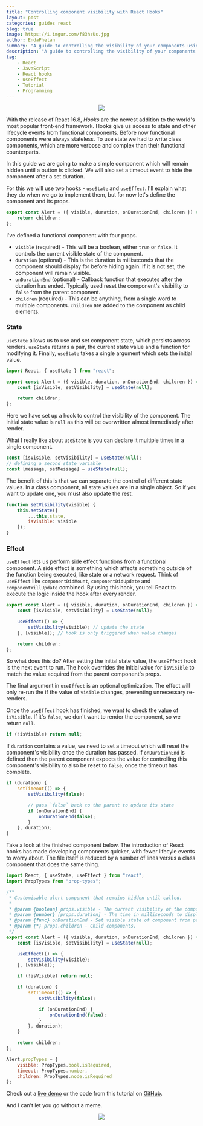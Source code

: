 ```yaml
---
title: "Controlling component visibility with React Hooks"
layout: post
categories: guides react
blog: true
image: https://i.imgur.com/f83hzUs.jpg
author: EndaPhelan
summary: "A guide to controlling the visibility of your components using React Hooks"
description: "A guide to controlling the visibility of your components using React Hooks"
tag:
    - React
    - JavaScript
    - React hooks
    - useEffect
    - Tutorial
    - Programming
---
```


<p style="text-align:center;">
  <img class="image" src="{{site.image_cdn}}/f83hzUs.jpg">
</p>

With the release of React 16.8, _Hooks_ are the newest addition to the world's most popular front-end framework. Hooks give us access to state and other lifecycle events from functional components. Before now functional components were always stateless. To use state we had to write class components, which are more verbose and complex than their functional counterparts.

In this guide we are going to make a simple component which will remain hidden until a button is clicked. We will also set a timeout event to hide the component after a set duration.

For this we will use two hooks - `useState` and `useEffect`. I'll explain what they do when we go to implement them, but for now let's define the component and its props.

```jsx
export const Alert = ({ visible, duration, onDurationEnd, children }) => {
    return children;
};
```

I've defined a functional component with four props.

-   `visible` (required) - This will be a boolean, either `true` or `false`. It controls the current visible state of the component.
-   `duration` (optional) - This is the duration is milliseconds that the component should display for before hiding again. If it is not set, the component will remain visible.
-   `onDurationEnd` (optional) - Callback function that executes after the duration has ended. Typically used reset the component's visibility to `false` from the parent component.
-   `children` (required) - This can be anything, from a single word to multiple components. `children` are added to the component as child elements.

### State

`useState` allows us to use and set component state, which persists across renders. `useState` returns a pair, the current state value and a function for modifying it. Finally, `useState` takes a single argument which sets the initial value.

```jsx
import React, { useState } from "react";

export const Alert = ({ visible, duration, onDurationEnd, children }) => {
    const [isVisible, setVisibility] = useState(null);

    return children;
};
```

Here we have set up a hook to control the visibility of the component. The initial state value is `null` as this will be overwritten almost immediately after render.

What I really like about `useState` is you can declare it multiple times in a single component.

```jsx
const [isVisible, setVisibility] = useState(null);
// defining a second state variable
const [message, setMessage] = useState(null);
```

The benefit of this is that we can separate the control of different state values. In a class component, all state values are in a single object. So if you want to update one, you must also update the rest.

```jsx
function setVisibility(visible) {
    this.setState({
        ...this.state,
        isVisible: visible
    });
}
```

### Effect

`useEffect` lets us perform side effect functions from a functional component. A side effect is something which affects something outside of the function being executed, like state or a network request. Think of `useEffect` like `componentDidMount`, `componentDidUpdate` and `componentWillUpdate` combined. By using this hook, you tell React to execute the logic inside the hook after every render.

```jsx
export const Alert = ({ visible, duration, onDurationEnd, children }) => {
    const [isVisible, setVisibility] = useState(null);

    useEffect(() => {
        setVisibility(visible); // update the state
    }, [visible]); // hook is only triggered when value changes

    return children;
};
```

So what does this do? After setting the initial state value, the `useEffect` hook is the next event to run. The hook overrides the initial value for `isVisible` to match the value acquired from the parent component's props.

The final argument in `useEffect` is an optional optimization. The effect will only re-run the if the value of `visible` changes, preventing unnecessary re-renders.

<div class="breaker"></div>

Once the `useEffect` hook has finished, we want to check the value of `isVisible`. If it's `false`, we don't want to render the component, so we return `null`.

```jsx
if (!isVisible) return null;
```

If `duration` contains a value, we need to set a timeout which will reset the component's visibility once the duration has passed. If `onDurationEnd` is defined then the parent component expects the value for controlling this component's visibility to also be reset to `false`, once the timeout has complete.

```jsx
if (duration) {
    setTimeout(() => {
        setVisibility(false);

        // pass `false` back to the parent to update its state
        if (onDurationEnd) {
            onDurationEnd(false);
        }
    }, duration);
}
```

Take a look at the finished component below. The introduction of React hooks has made developing components quicker, with fewer lifecyle events to worry about. The file itself is reduced by a number of lines versus a class component that does the same thing.

```jsx
import React, { useState, useEffect } from "react";
import PropTypes from "prop-types";

/**
 * Customisable alert component that remains hidden until called.
 *
 * @param {boolean} props.visible - The current visibility of the component.
 * @param {number} [props.duration] - The time in milliseconds to display the component for. If not set, the component will stay visible.
 * @param {func} onDurationEnd - Set visible state of component from parent.
 * @param {*} props.children - Child components.
 */
export const Alert = ({ visible, duration, onDurationEnd, children }) => {
    const [isVisible, setVisibility] = useState(null);

    useEffect(() => {
        setVisibility(visible);
    }, [visible]);

    if (!isVisible) return null;

    if (duration) {
        setTimeout(() => {
            setVisibility(false);

            if (onDurationEnd) {
                onDurationEnd(false);
            }
        }, duration);
    }

    return children;
};

Alert.propTypes = {
    visible: PropTypes.bool.isRequired,
    timeout: PropTypes.number,
    children: PropTypes.node.isRequired
};
```

Check out a [live demo](https://endaphelan.me/react-hooks-timeout-example/) or the code from this tutorial on [GitHub](https://github.com/craicoverflow/react-hooks-timeout-example).

And I can't let you go without a meme.

<p style="text-align:center;">
  <img class="image" src="https://i.imgflip.com/2z5ybq.jpg">
</p>

